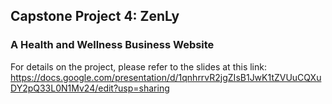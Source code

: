 ## Capstone Project 4: ZenLy
### A Health and Wellness Business Website

For details on the project, please refer to the slides at this link:
https://docs.google.com/presentation/d/1qnhrrvR2jgZIsB1JwK1tZVUuCQXuDY2pQ33L0N1Mv24/edit?usp=sharing
